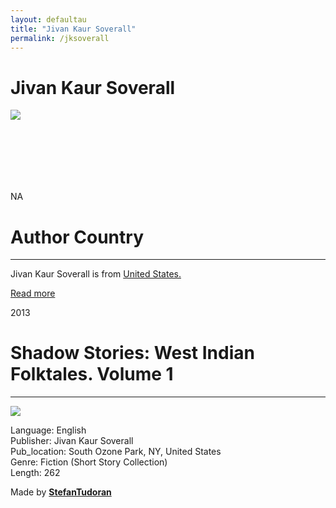 ```yaml
---
layout: defaultau
title: "Jivan Kaur Soverall"
permalink: /jksoverall
---
```

<!-- partial:index.partial.html -->
<div class="content">
    <h1>Jivan Kaur Soverall</h1>
    <div class="quote">
        <div><img src="https://m.media-amazon.com/images/I/81QiDy0AM-L._SY600_.jpg" class="logo"></div>
    </div>
    <div class="timeline">
        <div style="padding-bottom:100px;"></div>
        <div class="block">
            <div class="date right"><p class="right"> NA </p></div>
            <div class="dot"></div>
            <div class="left first">
            <div class="author_country">
                <h1>Author Country</h1><hr>
          <div class="aclocation">  <p>Jivan Kaur Soverall is from <a href="http://localhost:4000/1">United States.</a></p></div>
              <div class="acreadmore">  <a href="NA" target="_blank">Read more</a></div>
            </div>
            </div>
        </div>
        <div class="block">
            <div class="date left"><p class="left">2013</p></div>
            <div class="dot"></div>
            <div class="right">
                <h1>Shadow Stories: West Indian Folktales. Volume 1</h1><hr>
                <p><img src="https://i.gr-assets.com/images/S/compressed.photo.goodreads.com/books/1442896432l/26797043._SY475_.jpg"></p>
                <p>
                Language: English<br/>
                Publisher: Jivan Kaur Soverall<br/>
                Pub_location: South Ozone Park, NY, United States<br/>
                Genre: Fiction (Short Story Collection)<br/>
                Length: 262</p>
            </div>
        </div>
        <div id="footer">
        <p id="copyright">Made by&nbsp;<strong><a href="https://www.linkedin.com/in/nicolae-stefan-tudoran-b02291127/" target="_blank">StefanTudoran</a></strong></p>
    </div>
</div>
<!-- partial -->
  <script src='https://cdnjs.cloudflare.com/ajax/libs/jquery/3.1.1/jquery.min.js'></script><script  src="assets/js/authorscript.js"></script>
